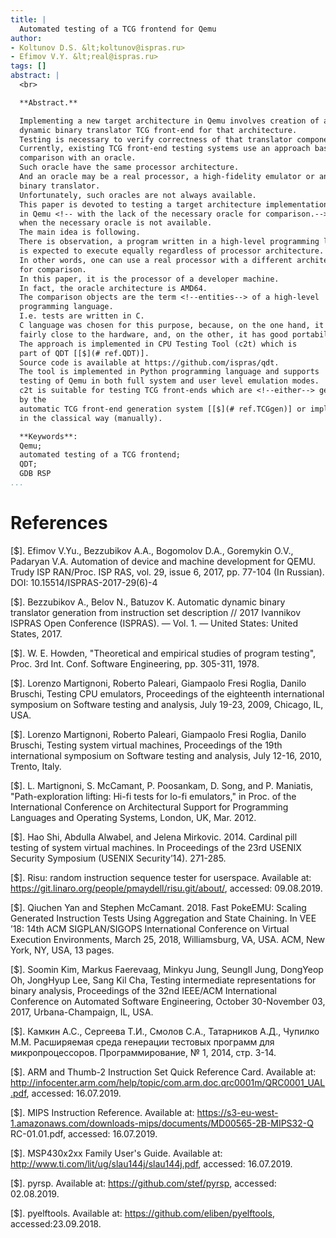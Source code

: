 ```yaml
---
title: |
  Automated testing of a TCG frontend for Qemu
author:
- Koltunov D.S. &lt;koltunov@ispras.ru>
- Efimov V.Y. &lt;real@ispras.ru>
tags: []
abstract: |
  <br>

  **Abstract.**

  Implementing a new target architecture in Qemu involves creation of a
  dynamic binary translator TCG front-end for that architecture.
  Testing is necessary to verify correctness of that translator component.
  Currently, existing TCG front-end testing systems use an approach based on a
  comparison with an oracle.
  Such oracle have the same processor architecture.
  And an oracle may be a real processor, a high-fidelity emulator or another
  binary translator.
  Unfortunately, such oracles are not always available.
  This paper is devoted to testing a target architecture implementation
  in Qemu <!-- with the lack of the necessary oracle for comparison.-->
  when the necessary oracle is not available.
  The main idea is following.
  There is observation, a program written in a high-level programming language
  is expected to execute equally regardless of processor architecture.
  In other words, one can use a real processor with a different architecture
  for comparison.
  In this paper, it is the processor of a developer machine.
  In fact, the oracle architecture is AMD64.
  The comparison objects are the term <!--entities--> of a high-level
  programming language.
  I.e. tests are written in C.
  C language ​​was chosen for this purpose, because, on the one hand, it is
  fairly close to the hardware, and, on the other, it has good portability.
  The approach is implemented in CPU Testing Tool (c2t) which is
  part of QDT [[$](# ref.QDT)].
  Source code is available at https://github.com/ispras/qdt.
  The tool is implemented in Python programming language and supports
  testing of Qemu in both full system and user level emulation modes.
  c2t is suitable for testing TCG front-ends which are <!--either--> generated
  by the
  automatic TCG front-end generation system [[$](# ref.TCGgen)] or implemented
  in the classical way (manually).

  **Keywords**:
  Qemu;
  automated testing of a TCG frontend;
  QDT;
  GDB RSP
...
```


# References

[$]. <a name="ref.QDT_eng"></a>Efimov V.Yu., Bezzubikov A.A., Bogomolov D.A.,
Goremykin O.V., Padaryan V.A. Automation of device and machine development for
QEMU. Trudy ISP RAN/Proc. ISP RAS, vol. 29, issue 6, 2017, pp. 77-104
(In Russian). DOI: 10.15514/ISPRAS-2017-29(6)-4

[$]. <a name="ref.TCGgen_eng"></a>Bezzubikov A., Belov N., Batuzov K. Automatic
dynamic binary translator generation from instruction set description // 2017
Ivannikov ISPRAS Open Conference (ISPRAS). — Vol. 1. — United States: United
States, 2017.

[$]. <a name="ref.oracle_testing_eng"></a>W. E. Howden, "Theoretical and
empirical studies of program testing", Proc. 3rd Int. Conf. Software
Engineering, pp. 305-311, 1978.

[$]. <a name="ref.EmuFuzzer_eng"></a>Lorenzo Martignoni, Roberto Paleari,
Giampaolo Fresi Roglia, Danilo Bruschi, Testing CPU emulators, Proceedings of
the eighteenth international symposium on Software testing and analysis, July
19-23, 2009, Chicago, IL, USA.

[$]. <a name="ref.KEmuFuzzer_eng"></a>Lorenzo Martignoni, Roberto Paleari,
Giampaolo Fresi Roglia, Danilo Bruschi, Testing system virtual machines,
Proceedings of the 19th international symposium on Software testing and
analysis, July 12-16, 2010, Trento, Italy.

[$]. <a name="ref.hi_4_lo_eng"></a>L. Martignoni, S. McCamant, P. Poosankam,
D. Song, and P. Maniatis, "Path-exploration lifting: Hi-fi tests for lo-fi
emulators," in Proc. of the International Conference on Architectural Support
for Programming Languages and Operating Systems, London, UK, Mar. 2012.

[$]. <a name="ref.pill_testing_eng"></a>Hao Shi, Abdulla Alwabel, and Jelena
Mirkovic. 2014. Cardinal pill testing of system virtual machines. In
Proceedings of the 23rd USENIX Security Symposium (USENIX Security’14).
271-285.

[$]. <a name="ref.RISU"></a>Risu: random instruction sequence tester for
userspace. Available at:
https://git.linaro.org/people/pmaydell/risu.git/about/, accessed: 09.08.2019.

[$]. <a name="ref.PokeEMU"></a>Qiuchen Yan and Stephen McCamant. 2018. Fast
PokeEMU: Scaling
Generated Instruction Tests Using Aggregation and State Chaining.
In VEE ’18: 14th ACM SIGPLAN/SIGOPS International Conference on
Virtual Execution Environments, March 25, 2018, Williamsburg, VA,
USA. ACM, New York, NY, USA, 13 pages.

[$]. <a name="ref.MeanDiff"></a>Soomin Kim, Markus Faerevaag, Minkyu Jung,
SeungIl Jung, DongYeop Oh, JongHyup Lee, Sang Kil Cha, Testing intermediate
representations for binary analysis, Proceedings of the 32nd IEEE/ACM
International Conference on Automated Software Engineering, October 30-November
03, 2017, Urbana-Champaign, IL, USA.

[$]. <a name="ref.MicroTESK"></a>Камкин А.С., Сергеева Т.И., Смолов С.А.,
Татарников А.Д., Чупилко М.М. Расширяемая среда генерации тестовых программ
для микропроцессоров. Программирование, № 1, 2014, стр. 3-14.

[$]. <a name="ref.arm_isa"></a>ARM and Thumb-2 Instruction Set Quick Reference
Card. Available at:
http://infocenter.arm.com/help/topic/com.arm.doc.qrc0001m/QRC0001_UAL.pdf,
accessed: 16.07.2019.

[$]. <a name="ref.mips_isa"></a>MIPS Instruction Reference. Available at:
https://s3-eu-west-1.amazonaws.com/downloads-mips/documents/MD00565-2B-MIPS32-Q
RC-01.01.pdf, accessed: 16.07.2019.

[$]. <a name="ref.msp430_isa"></a>MSP430x2xx Family User's Guide.
Available at: http://www.ti.com/lit/ug/slau144j/slau144j.pdf, accessed:
16.07.2019.

[$]. <a name="ref.pyrsp"></a>pyrsp. Available at:
https://github.com/stef/pyrsp, accessed: 02.08.2019.

[$]. <a name="ref.pyelftools"></a>pyelftools. Available at:
https://github.com/eliben/pyelftools, accessed:23.09.2018.
